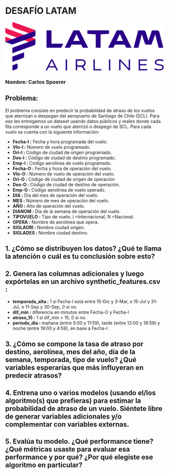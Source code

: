 # DESAFÍO LATAM

![](logo-latam-airlines.png)


### Nombre: Carlos Spoerer
## Problema:

El problema consiste en predecir la probabilidad de atraso de los vuelos que aterrizan o despegan del aeropuerto de Santiago de Chile (SCL). Para eso les entregamos un dataset usando datos públicos y reales donde cada fila corresponde a un vuelo que aterrizó o despegó de SCL. Para cada vuelo se cuenta con la siguiente información:  

- **Fecha-I :** Fecha y hora programada del vuelo.
- **Vlo-I :** Número de vuelo programado.
- **Ori-I :** Código de ciudad de origen programado. 
- **Des-I :** Código de ciudad de destino programado. 
- **Emp-I :** Código aerolínea de vuelo programado. 
- **Fecha-O :** Fecha y hora de operación del vuelo. 
- **Vlo-O :** Número de vuelo de operación del vuelo. 
- **Ori-O :** Código de ciudad de origen de operación 
- **Des-O :** Código de ciudad de destino de operación. 
- **Emp-O :** Código aerolínea de vuelo operado.
- **DIA :** Día del mes de operación del vuelo.
- **MES :** Número de mes de operación del vuelo.
- **AÑO :** Año de operación del vuelo.
- **DIANOM :** Día de la semana de operación del vuelo. 
- **TIPOVUELO :** Tipo de vuelo, I =Internacional, N =Nacional. 
- **OPERA :** Nombre de aerolínea que opera.
- **SIGLAORI :** Nombre ciudad origen.
- **SIGLADES :** Nombre ciudad destino.

## 1. ¿Cómo se distribuyen los datos? ¿Qué te llama la atención o cuál es tu conclusión sobre esto?

## 2. Genera las columnas adicionales y luego expórtelas en un archivo synthetic_features.csv :  
- **temporada_alta :** 1 si Fecha-I está entre 15-Dic y 3-Mar, o 15-Jul y 31-Jul, o 11-Sep y 30-Sep, 0 si no.  
- **dif_min :** diferencia en minutos entre Fecha-O y Fecha-I  
- **atraso_15 :** 1 si dif_min > 15, 0 si no.  
- **periodo_dia :** mañana (entre 5:00 y 11:59), tarde (entre 12:00 y 18:59) y noche (entre 19:00 y 4:59), en base a Fecha-I .  

## 3. ¿Cómo se compone la tasa de atraso por destino, aerolínea, mes del año, día de la semana, temporada, tipo de vuelo? ¿Qué variables esperarías que más influyeran en predecir atrasos?  

## 4. Entrena uno o varios modelos (usando el/los algoritmo(s) que prefieras) para estimar la probabilidad de atraso de un vuelo. Siéntete libre de generar variables adicionales y/o complementar con variables externas.  

## 5. Evalúa tu modelo. ¿Qué performance tiene? ¿Qué métricas usaste para evaluar esa performance y por qué? ¿Por qué elegiste ese algoritmo en particular?
